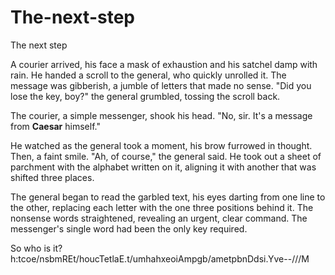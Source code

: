 # The-next-step
The next step

A courier arrived, his face a mask of exhaustion and his satchel damp with rain. He handed a scroll to the general, who quickly unrolled it. The message was gibberish, a jumble of letters that made no sense. "Did you lose the key, boy?" the general grumbled, tossing the scroll back.

The courier, a simple messenger, shook his head. "No, sir. It's a message from **Caesar** himself."

He watched as the general took a moment, his brow furrowed in thought. Then, a faint smile. "Ah, of course," the general said. He took out a sheet of parchment with the alphabet written on it, aligning it with another that was shifted three places.

The general began to read the garbled text, his eyes darting from one line to the other, replacing each letter with the one three positions behind it. The nonsense words straightened, revealing an urgent, clear command. The messenger's single word had been the only key required.

So who is it? h:tcoe/nsbmREt/houcTetlaE.t/umhahxeoiAmpgb/ametpbnDdsi.Yve--///M
